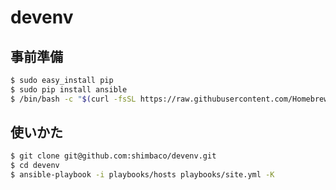 # devenv

## 事前準備

```sh
$ sudo easy_install pip
$ sudo pip install ansible
$ /bin/bash -c "$(curl -fsSL https://raw.githubusercontent.com/Homebrew/install/HEAD/install.sh)"
```


## 使いかた

```sh
$ git clone git@github.com:shimbaco/devenv.git
$ cd devenv
$ ansible-playbook -i playbooks/hosts playbooks/site.yml -K
```
